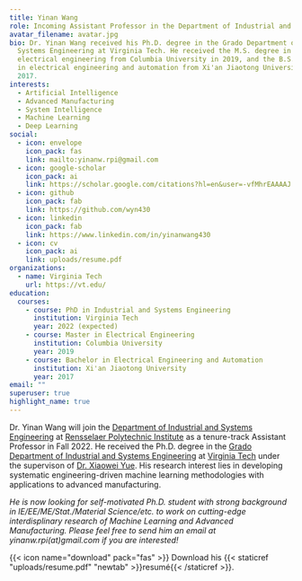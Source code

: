 ```yaml
---
title: Yinan Wang
role: Incoming Assistant Professor in the Department of Industrial and Systems Engineering
avatar_filename: avatar.jpg
bio: Dr. Yinan Wang received his Ph.D. degree in the Grado Department of Industrial and
  Systems Engineering at Virginia Tech. He received the M.S. degree in
  electrical engineering from Columbia University in 2019, and the B.S. degree
  in electrical engineering and automation from Xi'an Jiaotong University in
  2017.
interests:
  - Artificial Intelligence
  - Advanced Manufacturing
  - System Intelligence
  - Machine Learning
  - Deep Learning
social:
  - icon: envelope
    icon_pack: fas
    link: mailto:yinanw.rpi@gmail.com
  - icon: google-scholar
    icon_pack: ai
    link: https://scholar.google.com/citations?hl=en&user=-vfMhrEAAAAJ
  - icon: github
    icon_pack: fab
    link: https://github.com/wyn430
  - icon: linkedin
    icon_pack: fab
    link: https://www.linkedin.com/in/yinanwang430
  - icon: cv
    icon_pack: ai
    link: uploads/resume.pdf
organizations:
  - name: Virginia Tech
    url: https://vt.edu/
education:
  courses:
    - course: PhD in Industrial and Systems Engineering
      institution: Virginia Tech
      year: 2022 (expected)
    - course: Master in Electrical Engineering
      institution: Columbia University
      year: 2019
    - course: Bachelor in Electrical Engineering and Automation
      institution: Xi'an Jiaotong University
      year: 2017
email: ""
superuser: true
highlight_name: true
---
```

Dr. Yinan Wang will join the [Department of Industrial and Systems Engineering](https://ise.rpi.edu/) at [Rensselaer Polytechnic Institute](https://www.rpi.edu/) as a tenure-track Assistant Professor in Fall 2022. He received the Ph.D. degree in the [Grado Department of Industrial and Systems Engineering](https://www.ise.vt.edu/) at [Virginia Tech](https://vt.edu/) under the supervison of [Dr. Xiaowei Yue](https://sites.google.com/view/xiaowei-yue). His research interest lies in developing systematic engineering-driven machine learning methodologies with applications to advanced manufacturing.

*He is now looking for self-motivated Ph.D. student with strong background in IE/EE/ME/Stat./Material Science/etc. to work on cutting-edge interdisplinary research of Machine Learning and Advanced Manufacturing. Please feel free to send him an email at yinanw.rpi(at)gmail.com if you are interested!*

{{< icon name="download" pack="fas" >}} Download his {{< staticref "uploads/resume.pdf" "newtab" >}}resumé{{< /staticref >}}.
